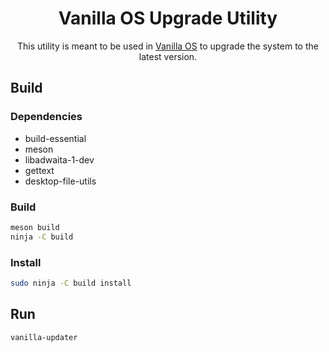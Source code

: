 <div align="center">
    <h1>Vanilla OS Upgrade Utility</h1>
    <p>This utility is meant to be used in <a href="https://github.com/vanilla-os">Vanilla OS</a> 
    to upgrade the system to the latest version.</p>
</div>


## Build
### Dependencies
- build-essential
- meson
- libadwaita-1-dev
- gettext
- desktop-file-utils

### Build
```bash
meson build
ninja -C build
```

### Install
```bash
sudo ninja -C build install
```

## Run
```bash
vanilla-updater
```
